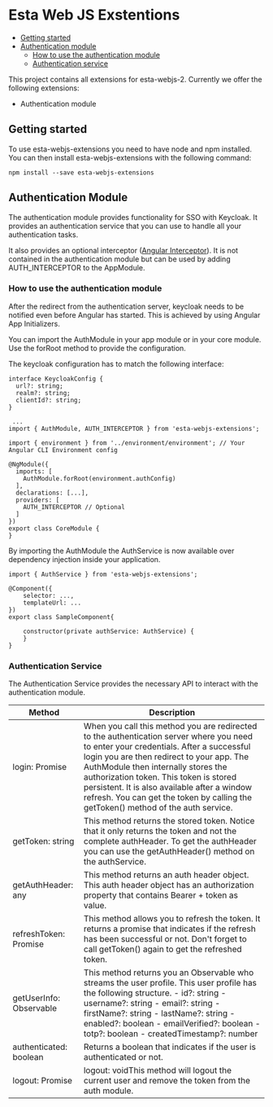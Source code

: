 # Esta Web JS Exstentions

  * [Getting started](#getting-started)
  * [Authentication module](#authentication-module)
    + [How to use the authentication module](#how-to-use-the-authentication-module)
    + [Authentication service](#authentication-service)

This project contains all extensions for esta-webjs-2.
Currently we offer the following extensions:
- Authentication module

## Getting started
To use esta-webjs-extensions you need to have node and npm installed.
You can then install esta-webjs-extensions with the following command:

```
npm install --save esta-webjs-extensions
```

## Authentication Module
The authentication module provides functionality for SSO
with Keycloak. It provides an authentication service that you
can use to handle all your authentication tasks.

It also provides an optional interceptor ([Angular Interceptor](https://angular.io/guide/http#intercepting-all-requests-or-responses)).
It is not contained in the authentication module but can be used
by adding AUTH_INTERCEPTOR to the AppModule.

### How to use the authentication module
After the redirect from the authentication server, keycloak needs to be
notified even before Angular has started. This is achieved by using 
Angular App Initializers.

You can import the AuthModule in your app module or in your core module.
Use the forRoot method to provide the configuration.

The keycloak configuration has to match the following interface:

```
interface KeycloakConfig {
  url?: string;
  realm?: string;
  clientId?: string;
}
```

```
 ...
import { AuthModule, AUTH_INTERCEPTOR } from 'esta-webjs-extensions';

import { environment } from '../environment/environment'; // Your Angular CLI Environment config

@NgModule({
  imports: [
    AuthModule.forRoot(environment.authConfig)
  ],
  declarations: [...],
  providers: [
    AUTH_INTERCEPTOR // Optional
  ]
})
export class CoreModule {
}
```

By importing the AuthModule the AuthService is now available over dependency injection inside your application.
```
import { AuthService } from 'esta-webjs-extensions';

@Component({
    selector: ...,
    templateUrl: ...
})
export class SampleComponent{

    constructor(private authService: AuthService) {
    }
}
```

### Authentication Service
The Authentication Service provides the necessary API to interact with
the authentication module.

| Method                                   	| Description                                                                                                                                                                                                                                                                                                                                                                                                 	|
|------------------------------------------	|-------------------------------------------------------------------------------------------------------------------------------------------------------------------------------------------------------------------------------------------------------------------------------------------------------------------------------------------------------------------------------------------------------------	|
| login: Promise<void>                     	| When you call this method you are redirected to the authentication server where you need to enter your credentials. After a successful login you are then redirect to your app. The AuthModule then internally stores the authorization token. This token is stored persistent. It is also available after a window refresh. You can get the token by calling the getToken() method of the auth service.   	|
| getToken: string                         	| This method returns the stored token. Notice that it only returns the token and not the complete authHeader. To get the authHeader you can use the getAuthHeader() method on the authService.                                                                                                                                                                                                               	|
| getAuthHeader: any                       	| This method returns an auth header object. This auth header object has an authorization property that contains Bearer + token as value.                                                                                                                                                                                                                                                                     	|
| refreshToken: Promise<boolean>           	| This method allows you to refresh the token. It returns a promise that indicates if the refresh has been successful or not. Don't forget to call getToken() again to get the refreshed token.                                                                                                                                                                                                              	|
| getUserInfo: Observable<KeycloakProfile> 	| This method returns you an Observable who streams the user profile. This user profile has the following structure. - id?: string - username?: string - email?: string - firstName?: string - lastName?: string - enabled?: boolean - emailVerified?: boolean - totp?: boolean - createdTimestamp?: number                                                                                                   	|
| authenticated: boolean                   	| Returns a boolean that indicates if the user is authenticated or not.                                                                                                                                                                                                                                                                                                                                     	|
| logout: Promise<void>                    	| logout: voidThis method will logout the current user and remove the token from the auth module.                                                                                                                                                                                                                                                                                                             	|
